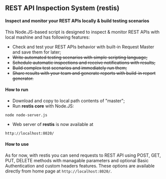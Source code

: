 ## REST API Inspection System (restis)
#### Inspect and monitor your REST APIs locally & build testing scenarios
This Node.JS-based script is designed to inspect & monitor REST APIs with local mashine and has following features:
* Check and test your REST APIs behavior with built-in Request Master and save them for later;
* ~~Write automated testing scenarios with simple scripting language;~~
* ~~Schedule automatic inspections and receive notifications with results;~~
* ~~Build complex test scenarios and immediately run them;~~
* ~~Share results with your team and generate reports with build-in report generator.~~

#### How to run
* Download and copy to local path contents of "master";
* Run **restis core** with Node.JS:
```
node node-server.js
```
* Web server of **restis** is now available at 
```
http://localhost:8020/
```

#### How to use
As for now, with restis you can send requests to REST API using POST, GET, PUT, DELETE methods with managable parameters and optional Basic Authentication and custom headers features. These options are available directly from home page at `http://localhost:8020/`.
